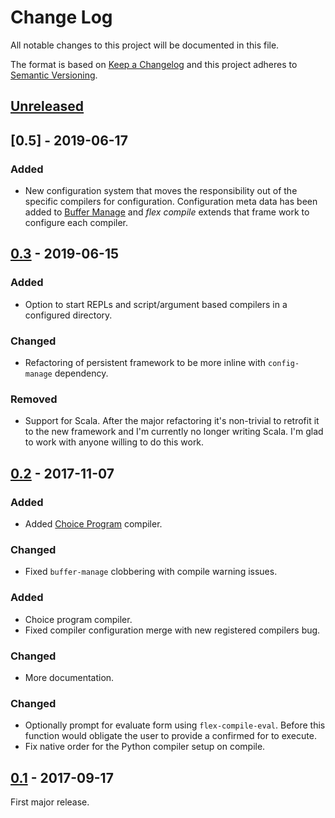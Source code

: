 # Change Log
All notable changes to this project will be documented in this file.

The format is based on [Keep a Changelog](http://keepachangelog.com/)
and this project adheres to [Semantic Versioning](http://semver.org/).


## [Unreleased]

## [0.5] - 2019-06-17
### Added
- New configuration system that moves the responsibility out of the specific
  compilers for configuration.  Configuration meta data has been added to
  [Buffer Manage] and *flex compile* extends that frame work to configure each
  compiler.

## [0.3] - 2019-06-15
### Added
- Option to start REPLs and script/argument based compilers in a configured
  directory.

### Changed
- Refactoring of persistent framework to be more inline with `config-manage`
  dependency.

### Removed
- Support for Scala.  After the major refactoring it's non-trivial to retrofit
  it to the new framework and I'm currently no longer writing Scala.  I'm glad
  to work with anyone willing to do this work.


## [0.2] - 2017-11-07
### Added
- Added [Choice Program] compiler.

### Changed
- Fixed `buffer-manage` clobbering with compile warning issues.


### Added
- Choice program compiler.
- Fixed compiler configuration merge with new registered compilers bug.

### Changed
- More documentation.


### Changed
- Optionally prompt for evaluate form using `flex-compile-eval`.  Before this
  function would obligate the user to provide a confirmed for to execute.
- Fix native order for the Python compiler setup on compile.

## [0.1] - 2017-09-17
First major release.


[Unreleased]: https://github.com/plandes/flex-compile/compare/v0.4...HEAD
[0.4]: https://github.com/plandes/flex-compile/compare/v0.3...v0.4
[0.3]: https://github.com/plandes/flex-compile/compare/v0.2...v0.3
[0.2]: https://github.com/plandes/flex-compile/compare/v0.1...v0.2
[0.1]: https://github.com/plandes/flex-compile/compare/772d70f...v0.1

<!-- links -->
[Choice Program]: https://github.com/plandes/choice-program
[Buffer Manage]: https://github.com/plandes/buffer-manage
